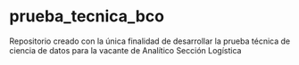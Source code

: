 # prueba_tecnica_bco
Repositorio creado con la única finalidad de desarrollar la prueba técnica de ciencia de datos para la vacante de Analítico Sección Logística
